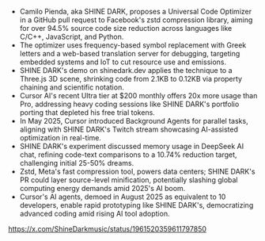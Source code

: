 - Camilo Pienda, aka SHINE DARK, proposes a Universal Code Optimizer in a GitHub pull request to Facebook's zstd compression library, aiming for over 94.5% source code size reduction across languages like C/C++, JavaScript, and Python.
- The optimizer uses frequency-based symbol replacement with Greek letters and a web-based translation server for debugging, targeting embedded systems and IoT to cut resource use and emissions.
- SHINE DARK's demo on shinedark.dev applies the technique to a Three.js 3D scene, shrinking code from 2.1KB to 0.12KB via property chaining and scientific notation.
- Cursor AI's recent Ultra tier at $200 monthly offers 20x more usage than Pro, addressing heavy coding sessions like SHINE DARK's portfolio porting that depleted his free trial tokens.
- In May 2025, Cursor introduced Background Agents for parallel tasks, aligning with SHINE DARK's Twitch stream showcasing AI-assisted optimization in real-time.
- SHINE DARK's experiment discussed memory usage in DeepSeek AI chat, refining code-text comparisons to a 10.74% reduction target, challenging initial 25-50% dreams.
- Zstd, Meta's fast compression tool, powers data centers; SHINE DARK's PR could layer source-level minification, potentially slashing global computing energy demands amid 2025's AI boom.
- Cursor's AI agents, demoed in August 2025 as equivalent to 10 developers, enable rapid prototyping like SHINE DARK's, democratizing advanced coding amid rising AI tool adoption.

https://x.com/ShineDarkmusic/status/1961520359611797850
